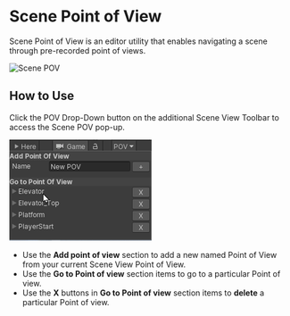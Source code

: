 # Scene Point of View

Scene Point of View is an editor utility that enables navigating a scene through pre-recorded point of views.

![Scene POV](images/scene-pov.gif)

## How to Use

Click the POV Drop-Down button on the additional Scene View Toolbar to access the Scene POV pop-up. 

![](images/scene-pov.png)

* Use the **Add point of view** section to add a new named Point of View from your current Scene View Point of View.
* Use the **Go to Point of view** section items to go to a particular Point of view.
* Use the **X** buttons in **Go to Point of view** section items to **delete** a particular Point of view.
